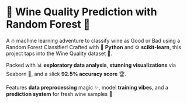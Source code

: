 # 🍷 Wine Quality Prediction with Random Forest 🌟

A 🔥 machine learning adventure to classify wine as Good or Bad using a Random Forest Classifier! Crafted with 🐍 **Python** and ⚙️ **scikit-learn**, this project taps into the Wine Quality dataset 🎲. 

Packed with 📊 **exploratory data analysis**, **stunning visualizations** via Seaborn 🎨, and a slick **92.5% accuracy score** 🏆.

Features **data preprocessing** magic ✨, model **training vibes**, and a **prediction system** for fresh wine samples 🍾
